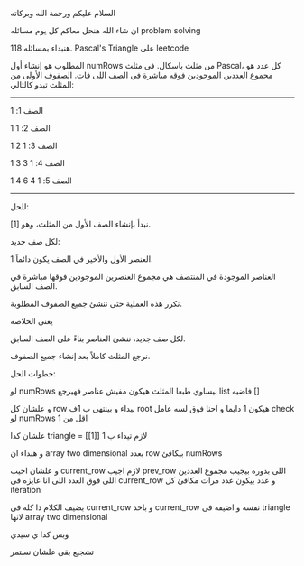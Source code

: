 
السلام عليكم ورحمة الله وبركاته

ان شاء الله هنحل معاكم كل يوم مسائله problem solving

هنبداء بمسائله 118. Pascal's Triangle على leetcode

المطلوب هو إنشاء أول numRows من مثلث باسكال. في مثلث Pascal، كل عدد هو مجموع العددين الموجودين فوقه مباشرة في الصف اللى فات. الصفوف الأولى من المثلث تبدو كالتالي:

---------------------------------------------------------

الصف 1: 1

الصف 2: 1 1

الصف 3: 1 2 1

الصف 4: 1 3 3 1

الصف 5: 1 4 6 4 1

---------------------------------------------------------

 للحل:

نبدأ بإنشاء الصف الأول من المثلث، وهو [1].

لكل صف جديد:

العنصر الأول والأخير في الصف يكون دائماً 1.

العناصر الموجودة في المنتصف هي مجموع العنصرين الموجودين فوقها مباشرة في الصف السابق.

نكرر هذه العملية حتى ننشئ جميع الصفوف المطلوبة.

يعنى الخلاصه 

لكل صف جديد، ننشئ العناصر بناءً على الصف السابق.

نرجع المثلث كاملاً بعد إنشاء جميع الصفوف.



خطوات الحل:

لو numRows بيساوي طبعا المثلث  هيكون مفيش عناصر فهيرجع list فاضيه []

و علشان كل row بيداء و بينتهى ب 1ف root هيكون 1 دايما و احنا فوق لسه عامل check لو numRows اقل من 1

علشان كدا triangle = [[1]] لازم تيداء ب 1 

و هبداء ان array two dimensional بعدد  row بيكافئ numRows 

و علشان اجيب current_row لازم اجيب prev_row اللى بدوره بيجيب مجموع العددين اللى فوق العدد اللى انا عايزه فى current_row و عدد بيكون عدد مرات مكافئ كل iteration 

بضيف الكلام دا كله فى current_row و باخد current_row نفسه و اضيفه فى triangle لانها array two dimensional

وبس كدا ي سيدي 

تشجيع بقى علشان نستمر
